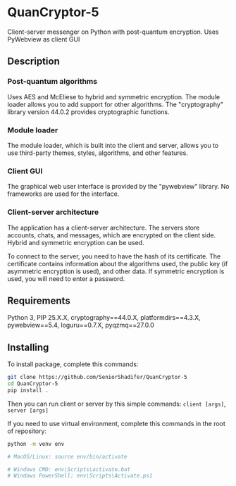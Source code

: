 # QuanCryptor-5
Client-server messenger on Python with post-quantum encryption. Uses PyWebview as client GUI


## Description

### Post-quantum algorithms
Uses AES and McEliese to hybrid and symmetric encryption. The module loader allows you to add support for other algorithms. The "cryptography" library version 44.0.2 provides cryptographic functions.

### Module loader
The module loader, which is built into the client and server, allows you to use third-party themes, styles, algorithms, and other features.

### Client GUI
The graphical web user interface is provided by the "pywebview" library. No frameworks are used for the interface.

### Client-server architecture
The application has a client-server architecture. The servers store accounts, chats, and messages, which are encrypted on the client side. Hybrid and symmetric encryption can be used.

To connect to the server, you need to have the hash of its certificate. The certificate contains information about the algorithms used, the public key (if asymmetric encryption is used), and other data. If symmetric encryption is used, you will need to enter a password.


## Requirements
Python 3, PIP 25.X.X,
cryptography==44.0.X,
platformdirs==4.3.X,
pywebview==5.4,
loguru==0.7.X,
pyqzmq==27.0.0


## Installing 
To install package, complete this commands:
``` bash
git clone https://github.com/SeniorShadifer/QuanCryptor-5
cd QuanCryptor-5
pip install .
```

Then you can run client or server by this simple commands: `client [args]`, `server [args]`

If you need to use virtual environment, complete this commands in the root of repository:
``` bash
python -m venv env

# MacOS/Linux: source env/bin/activate

# Windows CMD: env\Scripts\activate.bat
# Windows PowerShell: env\Scripts\Activate.ps1
```
